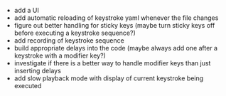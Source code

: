 - add a UI
- add automatic reloading of keystroke yaml whenever the file changes
- figure out better handling for sticky keys (maybe turn sticky keys off before executing a keystroke sequence?)
- add recording of keystroke sequence
- build appropriate delays into the code (maybe always add one after a keystroke with a modifier key?)
- investigate if there is a better way to handle modifier keys than just inserting delays
- add slow playback mode with display of current keystroke being executed